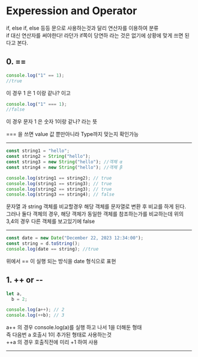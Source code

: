 # Experession and Operator

if, else if, else 등등 문으로 사용하는것과 달리 연산자를 이용하여 분류  
if 대신 연산자를 써야한다! 라던가 if쪽이 당연하 라는 것은 없기에 상황에 맞게 쓰면 된다고 본다.

## 0. ==

```javascript
console.log("1" == 1);
//true
```

이 경우 1 은 1 이랑 같나? 이고

```javascript
console.log("1" === 1);
//false
```

이 경우 문자 1 은 숫자 1이랑 같나? 라는 뜻

=== 을 쓰면 value 값 뿐만아니라 Type까지 맞는지 확인가능

---

```javascript
const string1 = "hello";
const string2 = String("hello");
const string3 = new String("hello"); //객체 α
const string4 = new String("hello"); //객체 β

console.log(string1 == string2); // true
console.log(string1 == string3); // true
console.log(string2 == string3); // true
console.log(string3 == string4); // false
```

문자열 과 string 객체를 비교할경우 해당 객체를 문자열로 변환 후 비교를 하게 된다.  
그러나 둘다 객체의 경우, 해당 객체가 동일한 객체를 참조하는가를 비교하는데 위의 3,4의 경우 다른 객체를 보고있기에 false

---

```javascript
const date = new Date("December 22, 2023 12:34:00");
const string = d.toString();
console.log(date == string); //true
```

위에서 == 이 실행 되는 방식을 date 형식으로 표현

## 1. ++ or --

```javascript
let a,
  b = 2;

console.log(a++); // 2
console.log(++b); // 3
```

a++ 의 경우 console.log(a)를 실행 하고 나서 1을 더해둔 형태  
즉 다음번 a 호출시 1이 추가된 형태로 사용하는것  
++a 의 경우 호출직전에 미리 +1 하여 사용

---
